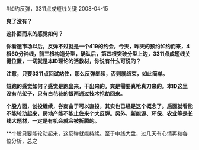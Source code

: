 #如约反弹，3311点成短线关键
2008-04-15

**爽了没有？**

**这扑面而来的感觉如何？**

**你看透市场以后，反弹不过就是一个419的约会。今天，昨天的预约如约而来，4根60分钟线，前三根构造分型，确认后，第四根突破分型上边，3311点成短线关键位置，一切就是本ID理论的活教材，你说有什么可说的？**

**注意，只要3311点回试站住，那么反弹继续，否则就结束，如此简单。**

**短跑的感觉如何？感觉是跑出来，干出来的。爽是需要真枪真刀来的。本ID这里没有花架子，只有白花花的银两通过技术抢劫回来。**

**个股方面，创投继续，券商由于可以直投，其实也已经是这个概念了。后面就看能不能轮动起来，房地产能不能止住来个大反弹。另外，新能源、环保、农业等是长线大题材，一定是有机会就会被折腾的。**
 
**个股只要能轮动起来，这反弹就能持续。至于中线大盘，过几天有心情再和各位分析，总之